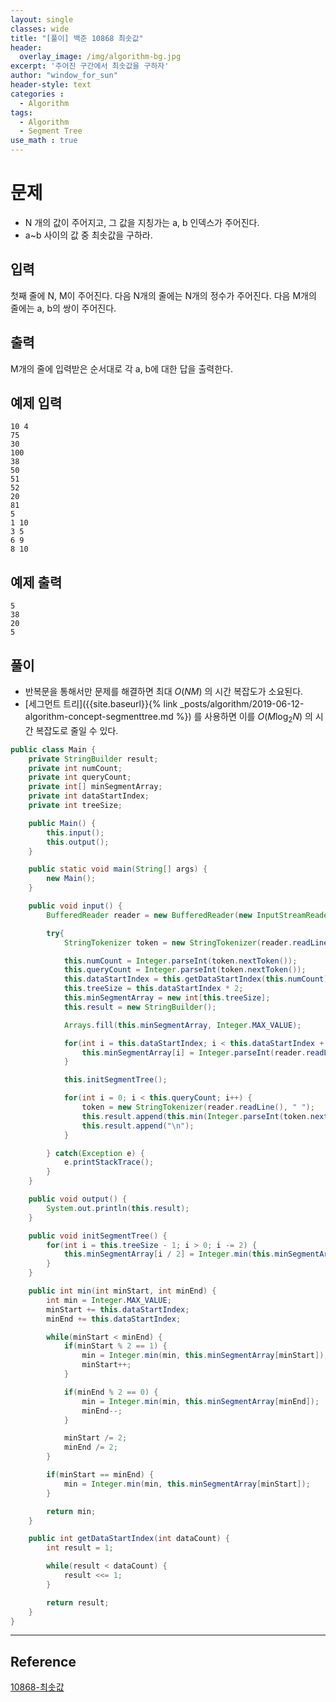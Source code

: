 ```yaml
--- 
layout: single
classes: wide
title: "[풀이] 백준 10868 최솟값"
header:
  overlay_image: /img/algorithm-bg.jpg
excerpt: '주어진 구간에서 최솟값을 구하자'
author: "window_for_sun"
header-style: text
categories :
  - Algorithm
tags:
  - Algorithm
  - Segment Tree
use_math : true
---  
```


# 문제
- N 개의 값이 주어지고, 그 값을 지칭가는 a, b 인덱스가 주어진다.
- a~b 사이의 값 중 최솟값을 구하라.

## 입력
첫째 줄에 N, M이 주어진다. 다음 N개의 줄에는 N개의 정수가 주어진다. 다음 M개의 줄에는 a, b의 쌍이 주어진다.

## 출력
M개의 줄에 입력받은 순서대로 각 a, b에 대한 답을 출력한다.

## 예제 입력

```
10 4
75
30
100
38
50
51
52
20
81
5
1 10
3 5
6 9
8 10
```  

## 예제 출력

```
5
38
20
5
```  

## 풀이
- 반복문을 통해서만 문제를 해결하면 최대 $O(NM)$ 의 시간 복잡도가 소요된다.
- [세그먼트 트리]({{site.baseurl}}{% link _posts/algorithm/2019-06-12-algorithm-concept-segmenttree.md %}) 를 사용하면 이를 $O(M \log_2 N)$ 의 시간 복잡도로 줄일 수 있다.

```java
public class Main {
    private StringBuilder result;
    private int numCount;
    private int queryCount;
    private int[] minSegmentArray;
    private int dataStartIndex;
    private int treeSize;

    public Main() {
        this.input();
        this.output();
    }

    public static void main(String[] args) {
        new Main();
    }

    public void input() {
        BufferedReader reader = new BufferedReader(new InputStreamReader(System.in));

        try{
            StringTokenizer token = new StringTokenizer(reader.readLine(), " ");

            this.numCount = Integer.parseInt(token.nextToken());
            this.queryCount = Integer.parseInt(token.nextToken());
            this.dataStartIndex = this.getDataStartIndex(this.numCount);
            this.treeSize = this.dataStartIndex * 2;
            this.minSegmentArray = new int[this.treeSize];
            this.result = new StringBuilder();

            Arrays.fill(this.minSegmentArray, Integer.MAX_VALUE);

            for(int i = this.dataStartIndex; i < this.dataStartIndex + this.numCount; i++) {
                this.minSegmentArray[i] = Integer.parseInt(reader.readLine());
            }

            this.initSegmentTree();

            for(int i = 0; i < this.queryCount; i++) {
                token = new StringTokenizer(reader.readLine(), " ");
                this.result.append(this.min(Integer.parseInt(token.nextToken()) - 1, Integer.parseInt(token.nextToken()) - 1));
                this.result.append("\n");
            }

        } catch(Exception e) {
            e.printStackTrace();
        }
    }

    public void output() {
        System.out.println(this.result);
    }

    public void initSegmentTree() {
        for(int i = this.treeSize - 1; i > 0; i -= 2) {
            this.minSegmentArray[i / 2] = Integer.min(this.minSegmentArray[i], this.minSegmentArray[i - 1]);
        }
    }

    public int min(int minStart, int minEnd) {
        int min = Integer.MAX_VALUE;
        minStart += this.dataStartIndex;
        minEnd += this.dataStartIndex;

        while(minStart < minEnd) {
            if(minStart % 2 == 1) {
                min = Integer.min(min, this.minSegmentArray[minStart]);
                minStart++;
            }

            if(minEnd % 2 == 0) {
                min = Integer.min(min, this.minSegmentArray[minEnd]);
                minEnd--;
            }

            minStart /= 2;
            minEnd /= 2;
        }

        if(minStart == minEnd) {
            min = Integer.min(min, this.minSegmentArray[minStart]);
        }

        return min;
    }

    public int getDataStartIndex(int dataCount) {
        int result = 1;

        while(result < dataCount) {
            result <<= 1;
        }

        return result;
    }
}
```  

---
## Reference
[10868-최솟값](https://www.acmicpc.net/problem/10868)  
